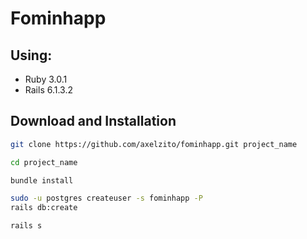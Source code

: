 # Fominhapp

## Using:

- Ruby 3.0.1
- Rails 6.1.3.2

## Download and Installation

```sh
git clone https://github.com/axelzito/fominhapp.git project_name
```

```sh
cd project_name
```

```sh
bundle install
```

```sh
sudo -u postgres createuser -s fominhapp -P
rails db:create
```

```sh
rails s
```

